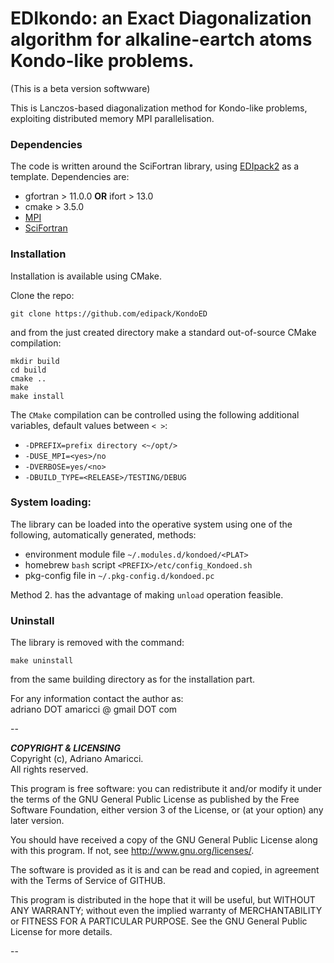 # EDIkondo: an Exact Diagonalization algorithm for alkaline-eartch atoms Kondo-like problems. 
(This is a beta version softwware)

This is Lanczos-based diagonalization method for Kondo-like problems, exploiting distributed memory MPI parallelisation. 

### Dependencies

The code is written around the SciFortran library, using [EDIpack2](https://github.com/edipack/EDIpack2) as a template. 
Dependencies are:   

* gfortran > 11.0.0 **OR** ifort  > 13.0
* cmake > 3.5.0    
* [MPI](https://github.com/open-mpi/ompi)
* [SciFortran](https://github.com/QcmPlab/SciFortran)


### Installation
Installation is  available using CMake.    

Clone the repo:

`git clone https://github.com/edipack/KondoED`

and from the just created directory make a standard out-of-source CMake compilation:

`mkdir build`  
 `cd build`  
`cmake ..`     
`make`     
`make install`   

The `CMake` compilation can be controlled using the following additional variables, default values between `< >`:   

* `-DPREFIX=prefix directory <~/opt/>` 
* `-DUSE_MPI=<yes>/no`  
* `-DVERBOSE=yes/<no> `  
* `-DBUILD_TYPE=<RELEASE>/TESTING/DEBUG`  

### System loading: 

The library can be loaded into the operative system using one of the following, automatically generated, methods:    

* environment module file `~/.modules.d/kondoed/<PLAT>`  
* homebrew `bash` script `<PREFIX>/etc/config_Kondoed.sh`
* pkg-config file in `~/.pkg-config.d/kondoed.pc`


Method 2. has the advantage of making `unload` operation feasible. 

### Uninstall

The library is removed with the command:

`make uninstall`

from the same building directory as for the installation part. 



For any information contact the author as:  
adriano DOT amaricci @ gmail DOT com

--

***COPYRIGHT & LICENSING***  
Copyright  (c), Adriano Amaricci.  
All rights reserved. 

This program is free software: you can redistribute it and/or modify
it under the terms of the GNU General Public License as published by
the Free Software Foundation, either version 3 of the License, or
(at your option) any later version.

You should have received a copy of the GNU General Public License
along with this program.  If not, see <http://www.gnu.org/licenses/>.

The software is provided as it is and can be read and copied, in agreement with 
the Terms of Service of GITHUB. 

This program is distributed in the hope that it will be useful,
but WITHOUT ANY WARRANTY; without even the implied warranty of
MERCHANTABILITY or FITNESS FOR A PARTICULAR PURPOSE.  See the
GNU General Public License for more details.

--



